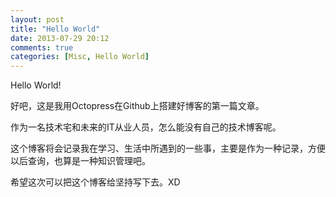 ```yaml
---
layout: post
title: "Hello World"
date: 2013-07-29 20:12
comments: true
categories: [Misc, Hello World]
---
```


Hello World!

好吧，这是我用Octopress在Github上搭建好博客的第一篇文章。

作为一名技术宅和未来的IT从业人员，怎么能没有自己的技术博客呢。

这个博客将会记录我在学习、生活中所遇到的一些事，主要是作为一种记录，方便以后查询，也算是一种知识管理吧。

希望这次可以把这个博客给坚持写下去。XD
